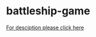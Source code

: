 # battleship-game
[For desciption please click here](https://en.wikipedia.org/wiki/Battleship_(game))
